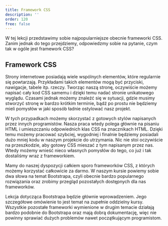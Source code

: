 ```yaml
---
title: Framework CSS
description: ''
order: 120
free: false
---
```


W tej lekcji przedstawimy sobie najpopularniejsze obecnie frameworki CSS. Zanim jednak do tego przejdziemy, odpowiedzmy sobie na pytanie, czym tak w ogóle jest framework CSS?

## Framework CSS

Strony internetowe posiadają wiele wspólnych elementów, które regularnie się powtarzają. Przykładami takich elementów mogą być przyciski, nawigacje, tabele itp. rzeczy. Tworząc naszą stronę, oczywiście możemy napisać cały kod CSS samemu i dzięki temu nadać stronie unikatowego wyglądu. Czasami jednak możemy znaleźć się w sytuacji, gdzie musimy stworzyć stronę w bardzo krótkim terminie, bądź po prostu nie będziemy mieli pomysłów w jaki sposób ładnie ostylować nasz projekt.

W tych przypadkach możemy skorzystać z gotowych stylów napisanych przez innych programistów. Nasza praca wtedy polega głównie na pisaniu HTML i umieszczaniu odpowiednich klas CSS na znacznikach HTML. Dzięki temu możemy pracować szybciej, wygodniej i finalnie będziemy posiadali dużo mniej kodu w naszym projekcie do utrzymania. Nic nie stoi oczywiście na przeszkodzie, aby gotowy CSS mieszać z tym napisanym przez nas. Wtedy możemy wnieść nieco własnych pomysłów do tego, co już i tak dostaliśmy wraz z frameworkiem.

Mamy do naszej dyspozycji całkiem sporo frameworków CSS, z których możemy korzystać całkowicie za darmo. W naszym kursie powiemy sobie dwa słowa na temat Bootstrapa, czyli obecnie bardzo popularnego rozwiązania oraz zrobimy przegląd pozostałych dostępnych dla nas frameworków.

Lekcja dotycząca Bootstrapa będzie głównie wprowadzeniem. Jego szczegółowe omówienie to jest temat na zupełnie oddzielny kursy. Wszystkie pozostałe frameworki wymienione w drugim temacie działają bardzo podobnie do Bootstrapa oraz mają dobrą dokumentację, więc nie powinny sprawiać dużych problemów nawet początkującym programistom.
